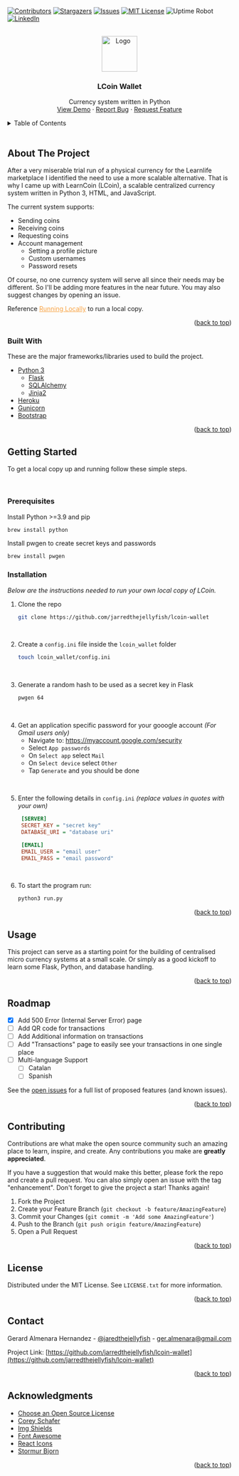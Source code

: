 <div id="top"></div>

[![Contributors][contributors-shield]][contributors-url]
[![Stargazers][stars-shield]][stars-url]
[![Issues][issues-shield]][issues-url]
[![MIT License][license-shield]][license-url]
![Uptime Robot][uptime-shield]
[![LinkedIn][linkedin-shield]][linkedin-url]



<!-- PROJECT LOGO -->
<br />
<div align="center">
  <a href="https://github.com/jarredthejellyfish/lcoin-wallet/raw/main/lcoin_wallet/static/images/l-coin-logo.png">
    <img src="https://github.com/jarredthejellyfish/lcoin-wallet/raw/main/lcoin_wallet/static/images/l-coin-logo.png" alt="Logo" width="80" height="80">
  </a>

  <h3 align="center">LCoin Wallet</h3>

  <p align="center">
    Currency system written in Python
    <br />
    <a href="https://demo.lcoin.es/">View Demo</a>
    ·
    <a href="https://github.com/jarredthejellyfish/lcoin-wallet/issues">Report Bug</a>
    ·
    <a href="https://github.com/jarredthejellyfish/lcoin-wallet/issues">Request Feature</a>
  </p>
</div>



<!-- TABLE OF CONTENTS -->
<details>
  <summary>Table of Contents</summary>
  <ol>
    <li>
      <a href="#about-the-project">About The Project</a>
      <ul>
        <li><a href="#built-with">Built With</a></li>
      </ul>
    </li>
    <li>
      <a href="#getting-started">Running Locally</a>
    </li>
    <li><a href="#usage">Usage</a></li>
    <li><a href="#roadmap">Roadmap</a></li>
    <li><a href="#contributing">Contributing</a></li>
    <li><a href="#license">License</a></li>
    <li><a href="#contact">Contact</a></li>
    <li><a href="#acknowledgments">Acknowledgments</a></li>
  </ol>
</details>


<br>

<!-- ABOUT THE PROJECT -->
## About The Project

<!-- [![Home Screen Shot][home-screenshot]](https://lcoin.es/) -->

After a very miserable trial run of a physical currency for the Learnlife marketplace I identified the need to use a more scalable alternative.
That is why I came up with LearnCoin (LCoin), a scalable centralized currency system written in Python 3, HTML, and JavaScript.

The current system supports:
* Sending coins
* Receiving coins
* Requesting coins
* Account management
    * Setting a profile picture
    * Custom usernames
    * Password resets

Of course, no one currency system will serve all since their needs may be different. So I'll be adding more features in the near future. You may also suggest changes by opening an issue.

Reference <a href="#getting-started" style="color: #f9a241">Running Locally</a> to run a local copy.

<p align="right">(<a href="#top">back to top</a>)</p>

### Built With

These are the major frameworks/libraries used to build the project.

* [Python 3](https://www.python.org/)
    * [Flask](https://pypi.org/project/Flask/)
    * [SQLAlchemy](https://pypi.org/project/SQLAlchemy/)
    * [Jinja2](https://pypi.org/project/Jinja2/)
* [Heroku](https://heroku.com/)
* [Gunicorn](https://gunicorn.org/)
* [Bootstrap](https://getbootstrap.com)

<p align="right">(<a href="#top">back to top</a>)</p>



<!-- GETTING STARTED -->
## Getting Started
To get a local copy up and running follow these simple steps.

<br>

### Prerequisites

Install Python >=3.9 and pip 
  ```sh
  brew install python
  ```
Install pwgen to create secret keys and passwords
  ```sh
  brew install pwgen
  ```
### Installation

_Below are the instructions needed to run your own local copy of LCoin._

1. Clone the repo
   ```sh
   git clone https://github.com/jarredthejellyfish/lcoin-wallet
   ```
<br>

2. Create a `config.ini` file inside the `lcoin_wallet` folder
   ```sh
   touch lcoin_wallet/config.ini
   ```
<br>

3. Generate a random hash to be used as a secret key in Flask
   ```sh
   pwgen 64
   ```
<br>

4. Get an application specific password for your gooogle account *(For Gmail users only)*
    - Navigate to: https://myaccount.google.com/security 
    - Select `App passwords`
    - On `Select app` select `Mail`
    - On `Select device` select `Other`
    - Tap `Generate` and you should be done

<br>

5. Enter the following details in `config.ini` _(replace values in quotes with your own)_
   ```ini
    [SERVER]
    SECRET_KEY = "secret key"
    DATABASE_URI = "database uri"

    [EMAIL]
    EMAIL_USER = "email user"
    EMAIL_PASS = "email password"
   ```

<br>

6. To start the program run:
   ```sh
   python3 run.py
   ```

<p align="right">(<a href="#top">back to top</a>)</p>



<!-- USAGE EXAMPLES -->
## Usage

This project can serve as a starting point for the building of centralised micro currency systems at a small scale. Or simply as a good kickoff to learn some Flask, Python, and database handling.

<p align="right">(<a href="#top">back to top</a>)</p>



<!-- ROADMAP -->
## Roadmap
- [X] Add 500 Error (Internal Server Error) page
- [ ] Add QR code for transactions
- [ ] Add Additional information on transactions
- [ ] Add "Transactions" page to easily see your transactions in one single place
- [ ] Multi-language Support
    - [ ] Catalan
    - [ ] Spanish

See the [open issues](https://github.com/jarredthejellyfish/lcoin-wallet/issues) for a full list of proposed features (and known issues).

<p align="right">(<a href="#top">back to top</a>)</p>



<!-- CONTRIBUTING -->
## Contributing

Contributions are what make the open source community such an amazing place to learn, inspire, and create. Any contributions you make are **greatly appreciated**.

If you have a suggestion that would make this better, please fork the repo and create a pull request. You can also simply open an issue with the tag "enhancement".
Don't forget to give the project a star! Thanks again!

1. Fork the Project
2. Create your Feature Branch (`git checkout -b feature/AmazingFeature`)
3. Commit your Changes (`git commit -m 'Add some AmazingFeature'`)
4. Push to the Branch (`git push origin feature/AmazingFeature`)
5. Open a Pull Request

<p align="right">(<a href="#top">back to top</a>)</p>



<!-- LICENSE -->
## License

Distributed under the MIT License. See `LICENSE.txt` for more information.

<p align="right">(<a href="#top">back to top</a>)</p>



<!-- CONTACT -->
## Contact

Gerard Almenara Hernandez - [@jaredthejellyfish](https://www.instagram.com/jaredthejellyfish/) - ger.almenara@gmail.com

Project Link: [https://github.com/jarredthejellyfish/lcoin-wallet](https://github.com/jarredthejellyfish/lcoin-wallet)

<p align="right">(<a href="#top">back to top</a>)</p>



<!-- ACKNOWLEDGMENTS -->
## Acknowledgments

* [Choose an Open Source License](https://choosealicense.com)
* [Corey Schafer](https://www.youtube.com/c/Coreyms)
* [Img Shields](https://shields.io)
* [Font Awesome](https://fontawesome.com)
* [React Icons](https://react-icons.github.io/react-icons/search)
* [Stormur Bjorn](https://github.com/strumberr)

<p align="right">(<a href="#top">back to top</a>)</p>



<!-- MARKDOWN LINKS & IMAGES -->
<!-- https://www.markdownguide.org/basic-syntax/#reference-style-links -->
[contributors-shield]: https://img.shields.io/github/contributors/jarredthejellyfish/lcoin-wallet?style=for-the-badge
[contributors-url]: https://github.com/jarredthejellyfish/lcoin-wallet/graphs/contributors

[forks-shield]: https://img.shields.io/github/forks/jarredthejellyfish/lcoin-wallet?style=for-the-badge
[forks-url]: https://github.com/jarredthejellyfish/lcoin-wallet/network/members

[stars-shield]: https://img.shields.io/github/stars/jarredthejellyfish/lcoin-wallet?style=for-the-badge
[stars-url]: https://github.com/jarredthejellyfish/lcoin-wallet/stargazers

[issues-shield]: https://img.shields.io/github/issues/jarredthejellyfish/lcoin-wallet?style=for-the-badge
[issues-url]: https://github.com/jarredthejellyfish/lcoin-wallet/issues

[license-shield]: https://img.shields.io/github/license/jarredthejellyfish/lcoin-wallet?style=for-the-badge
[license-url]: https://github.com/jarredthejellyfish/lcoin-wallet/blob/master/LICENSE.txt

[uptime-shield]: https://img.shields.io/uptimerobot/ratio/7/m791198016-59e412829242a3b8a5cf9fd3?style=for-the-badge

[linkedin-shield]: https://img.shields.io/badge/-LinkedIn-black.svg?style=for-the-badge&logo=linkedin&colorB=555
[linkedin-url]: https://www.linkedin.com/in/gerard-almenara/

[home-screenshot]: lcoin_wallet/static/images/l-coin-logo.png
